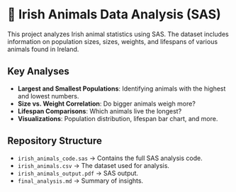 # 🦊 Irish Animals Data Analysis (SAS)

This project analyzes Irish animal statistics using SAS. The dataset includes information on population sizes, sizes, weights, and lifespans of various animals found in Ireland.

## Key Analyses
- **Largest and Smallest Populations**: Identifying animals with the highest and lowest numbers.
- **Size vs. Weight Correlation**: Do bigger animals weigh more?
- **Lifespan Comparisons**: Which animals live the longest?
- **Visualizations**: Population distribution, lifespan bar chart, and more.

## Repository Structure
- `irish_animals_code.sas` → Contains the full SAS analysis code.
- `irish_animals.csv` → The dataset used for analysis.
- `irish_animals_output.pdf` → SAS output.
- `final_analysis.md` → Summary of insights.
